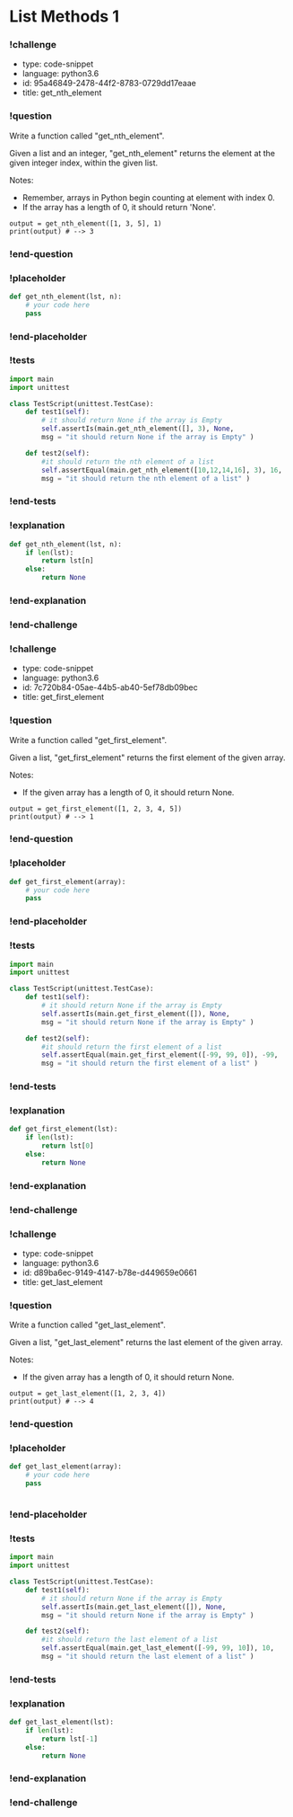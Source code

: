 # List Methods 1

### !challenge

* type: code-snippet
* language: python3.6
* id: 95a46849-2478-44f2-8783-0729dd17eaae
* title: get_nth_element

### !question

Write a function called "get_nth_element".

Given a list and an integer, "get_nth_element" returns the element at the given integer index, within the given list.

Notes:
* Remember, arrays in Python begin counting at element with index 0.
* If the array has a length of 0, it should return 'None'.


```
output = get_nth_element([1, 3, 5], 1)
print(output) # --> 3
```

### !end-question

### !placeholder

```python
def get_nth_element(lst, n):
    # your code here
    pass


```

### !end-placeholder

### !tests

```python
import main
import unittest

class TestScript(unittest.TestCase):
    def test1(self):
        # it should return None if the array is Empty
        self.assertIs(main.get_nth_element([], 3), None,
        msg = "it should return None if the array is Empty" )

    def test2(self):
        #it should return the nth element of a list
        self.assertEqual(main.get_nth_element([10,12,14,16], 3), 16,
        msg = "it should return the nth element of a list" )

```

### !end-tests

### !explanation
```python
def get_nth_element(lst, n):
    if len(lst):
        return lst[n]
    else:
        return None
```
### !end-explanation

### !end-challenge

### !challenge

* type: code-snippet
* language: python3.6
* id: 7c720b84-05ae-44b5-ab40-5ef78db09bec
* title: get_first_element

### !question

Write a function called "get_first_element".

Given a list, "get_first_element" returns the first element of the given array.

Notes:
* If the given array has a length of 0, it should return None.

```
output = get_first_element([1, 2, 3, 4, 5])
print(output) # --> 1
```

### !end-question

### !placeholder

```python
def get_first_element(array):
    # your code here
    pass


```

### !end-placeholder

### !tests

```python
import main
import unittest

class TestScript(unittest.TestCase):
    def test1(self):
        # it should return None if the array is Empty
        self.assertIs(main.get_first_element([]), None,
        msg = "it should return None if the array is Empty" )

    def test2(self):
        #it should return the first element of a list
        self.assertEqual(main.get_first_element([-99, 99, 0]), -99,
        msg = "it should return the first element of a list" )

```

### !end-tests

### !explanation
```python
def get_first_element(lst):
    if len(lst):
        return lst[0]
    else:
        return None
```
### !end-explanation

### !end-challenge

### !challenge

* type: code-snippet
* language: python3.6
* id: d89ba6ec-9149-4147-b78e-d449659e0661
* title: get_last_element

### !question

Write a function called "get_last_element".

Given a list, "get_last_element" returns the last element of the given array.

Notes:
* If the given array has a length of 0, it should return None.

```
output = get_last_element([1, 2, 3, 4])
print(output) # --> 4
```

### !end-question

### !placeholder

```python
def get_last_element(array):
    # your code here
    pass



```

### !end-placeholder

### !tests

```python
import main
import unittest

class TestScript(unittest.TestCase):
    def test1(self):
        # it should return None if the array is Empty
        self.assertIs(main.get_last_element([]), None,
        msg = "it should return None if the array is Empty" )

    def test2(self):
        #it should return the last element of a list
        self.assertEqual(main.get_last_element([-99, 99, 10]), 10,
        msg = "it should return the last element of a list" )

```


### !end-tests

### !explanation
```python
def get_last_element(lst):
    if len(lst):
        return lst[-1]
    else:
        return None
```
### !end-explanation

### !end-challenge
